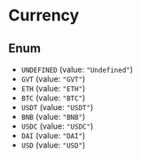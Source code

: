 # Currency

## Enum

* `UNDEFINED` (value: `"Undefined"`)
* `GVT` (value: `"GVT"`)
* `ETH` (value: `"ETH"`)
* `BTC` (value: `"BTC"`)
* `USDT` (value: `"USDT"`)
* `BNB` (value: `"BNB"`)
* `USDC` (value: `"USDC"`)
* `DAI` (value: `"DAI"`)
* `USD` (value: `"USD"`)

